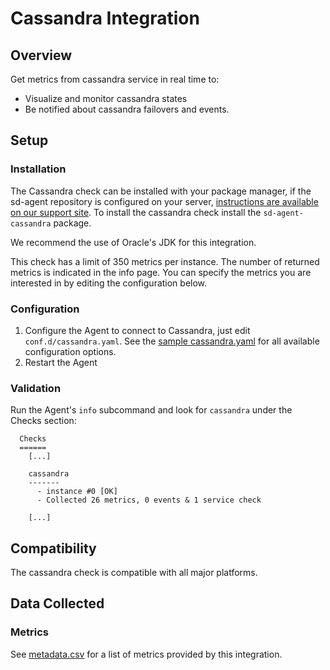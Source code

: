 # Cassandra Integration
## Overview

Get metrics from cassandra service in real time to:

* Visualize and monitor cassandra states
* Be notified about cassandra failovers and events.

## Setup
### Installation

The Cassandra check can be installed with your package manager, if the sd-agent repository is configured on your server, [instructions are available on our support site](https://support.serverdensity.com/hc/en-us/search?query=cassandra). To install the cassandra check install the `sd-agent-cassandra` package.

We recommend the use of Oracle's JDK for this integration.

This check has a limit of 350 metrics per instance. The number of returned metrics is indicated in the info page. You can specify the metrics you are interested in by editing the configuration below.

### Configuration

1. Configure the Agent to connect to Cassandra, just edit `conf.d/cassandra.yaml`. See the [sample  cassandra.yaml](https://github.com/serverdensity/sd-agent-core-plugins/blob/master/cassandra/conf.yaml.example) for all available configuration options.
2. Restart the Agent

### Validation

Run the Agent's `info` subcommand and look for `cassandra` under the Checks section:

```
  Checks
  ======
    [...]

    cassandra
    -------
      - instance #0 [OK]
      - Collected 26 metrics, 0 events & 1 service check

    [...]
```

## Compatibility

The cassandra check is compatible with all major platforms.

## Data Collected
### Metrics

See [metadata.csv](metadata.csv) for a list of metrics provided by this integration.

